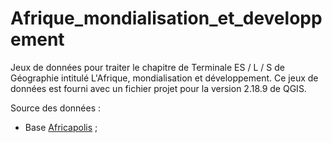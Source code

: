 # Afrique_mondialisation_et_developpement
Jeux de données pour traiter le chapitre de Terminale ES / L / S de Géographie intitulé L'Afrique, mondialisation et développement.
Ce jeux de données est fourni avec un fichier projet pour la version 2.18.9 de QGIS.

Source des données :
- Base <a href="http://africapolis.org/research">Africapolis</a> ;
